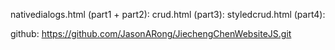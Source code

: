 nativedialogs.html (part1 + part2):
crud.html (part3):
styledcrud.html (part4):

github: https://github.com/JasonARong/JiechengChenWebsiteJS.git

